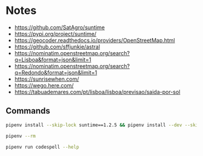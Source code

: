 # Notes

- https://github.com/SatAgro/suntime
- https://pypi.org/project/suntime/
- https://geocoder.readthedocs.io/providers/OpenStreetMap.html
- https://github.com/sffjunkie/astral
- https://nominatim.openstreetmap.org/search?q=Lisboa&format=json&limit=1
- https://nominatim.openstreetmap.org/search?q=Redondo&format=json&limit=1
- https://sunrisewhen.com/
- https://wego.here.com/
- https://tabuademares.com/pt/lisboa/lisboa/previsao/saida-por-sol

## Commands

```bash
pipenv install --skip-lock suntime==1.2.5 && pipenv install --dev --skip-lock ruff==0.1.11 codespell==2.2.6
```

```bash
pipenv --rm
```

```bash
pipenv run codespell --help
```
